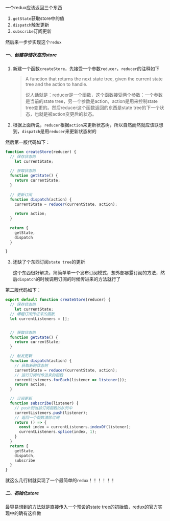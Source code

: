 一个redux应该返回三个东西

1. `getState`获取store中的值
2. `dispatch`触发更新
3. `subscribe`订阅更新

然后来一步步实现这个`redux`

##### 一、创建存储状态的store

1. 新建一个函数`createStore`，先接受一个参数`reducer`，`reducer`的注释如下

   > A function that returns the next state tree, given the current state tree and the action to handle.
   >
   > 说人话就是：reducer是一个函数，这个函数接受两个参数：一个参数是当前的state tree，另一个参数是action，action是用来控制state tree变更的。然后reducer这个函数返回的东西是state tree的下一个状态，也就是被action变更后的状态。

2. 根据上面所说，`reducer`根据`action`来更新状态树，所以自然而然就应该联想到，`dispatch`是用`reducer`来更新状态树的


然后第一版代码如下：

```js
function createStore(reducer) {
  // 保存状态树
	let currentState;
  
  // 获取状态树
  function getState() {
    return currentState;
  }
  
  // 更新订阅
  function dispatch(action) {
    currentState = reducer(currentState, action);
    
    return action;
  }
  
  return {
    getState,
    dispatch
  }

}
```

3. 还缺了个东西订阅`state tree`的更新

   这个东西很好解决，简简单单一个发布订阅模式，想外部暴露订阅的方法，然后`dispatch`的时候调用订阅的时候传进来的方法就行了

第二版代码如下：

```js
export default function createStore(reducer) {
  // 保存状态树
	let currentState;
  // 爆粗订阅传进来的函数
  let currentListeners = [];


  // 获取状态树
  function getState() {
    return currentState;
  }

  // 触发更新
  function dispatch(action) {
    // 获取新的状态树
    currentState = reducer(currentState, action);
    // 运行订阅时传进来的函数
    currentListeners.forEach(listener => listener());
    return action;
  }

  // 订阅更新
  function subscribe(listener) {
    // push到当前订阅函数的队列中
    currentListeners.push(listener);
    // 返回一个函数清除订阅
    return () => {
      const index = currentListeners.indexOf(listener);
      currentListeners.splice(index, 1);
    }
  }
  return {
    getState,
    dispatch,
    subscribe
  }
}
```

就这么几行树就实现了一个最简单的`redux`！！！！！！

##### 二、初始化store

最容易想到的方法就是直接传入一个预设的state tree的初始值，redux的官方实现中的确有这样做

